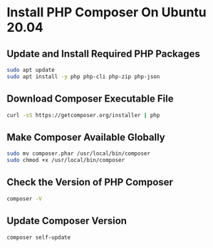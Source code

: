 # Install PHP Composer On Ubuntu 20.04

## Update and Install Required PHP Packages
```bash
sudo apt update
sudo apt install -y php php-cli php-zip php-json
```

## Download Composer Executable File
```bash
curl -sS https://getcomposer.org/installer | php
```

## Make Composer Available Globally
```bash
sudo mv composer.phar /usr/local/bin/composer
sudo chmod +x /usr/local/bin/composer
```

## Check the Version of PHP Composer
```bash
composer -V
```

## Update Composer Version
```bash
composer self-update
```
